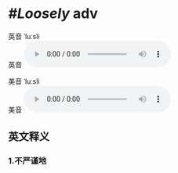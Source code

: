 # ***\#Loosely*** adv
英音 ˈluːsli  
英音
<audio src="./media/Loosely1_AAC.aac" controls="controls"></audio>

美音 ˈluːsli  
美音
<audio src="./media/Loosely2_AAC.aac" controls="controls"></audio>



  

英文释义
---
### 1.**不严谨地**  


